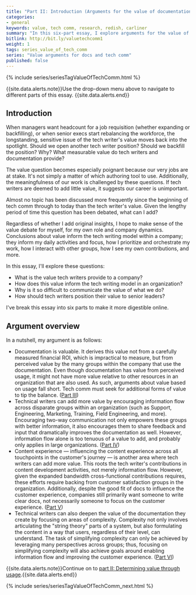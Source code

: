 ```yaml
---
title: "Part II: Introduction (Arguments for the value of documentation and tech writers)"
categories:
- general
keywords: value, tech comm, research, redish, carliner
summary: "In this six-part essay, I explore arguments for the value of documentation and tech writers in an organization. Although metrics usually fall short as a way to measure value, value can be established, in part, through usage. Technical writers can also contribute value by enabling information flow, influencing the content touchpoints along the user's journey, and by simplifying complexity in documentation."
bitlink: http://bit.ly/valuetechcomm1
weight: 1
tags: series_value_of_tech_comm
series: "Value arguments for docs and tech comm"
published: false
---
```


{% include series/seriesTagValueOfTechComm.html %}

{{site.data.alerts.note}}Use the drop-down menu above to navigate to different parts of this essay. {{site.data.alerts.end}}


## Introduction

When managers want headcount for a job requisition (whether expanding or backfilling), or when senior execs start rebalancing the workforce, the longstanding, sensitive issue of the tech writer's value moves back into the spotlight. Should we open another tech writer position? Should we backfill the position? Why? What measurable value do tech writers and documentation provide?

The value question becomes especially poignant because our very jobs are at stake. It's not simply a matter of which authoring tool to use. Additionally, the meaningfulness of our work is challenged by these questions. If tech writers are deemed to add little value, it suggests our career is unimportant.

Almost no topic has been discussed more frequently since the beginning of tech comm through to today than the tech writer's value. Given the lengthy period of time this question has been debated, what can I add?

Regardless of whether I add original insights, I hope to make sense of the value debate for myself, for my own role and company dynamics. Conclusions about value inform the tech writing model within a company; they inform my daily activities and focus, how I prioritize and orchestrate my work, how I interact with other groups, how I see my own contributions, and more.

In this essay, I'll explore these questions:

* What is the value tech writers provide to a company?
* How does this value inform the tech writing model in an organization?
* Why is it so difficult to communicate the value of what we do?
* How should tech writers position their value to senior leaders?

I've break this essay into six parts to make it more digestible online.

## Argument overview

In a nutshell, my argument is as follows:

* Documentation is valuable. It derives this value not from a carefully measured financial ROI, which is impractical to measure, but from perceived value by the many groups within the company that use the documentation. Even though documentation has value from perceived usage, it might not have more value relative to other resources in an organization that are also used. As such, arguments about value based on usage fall short. Tech comm must seek for additional forms of value to tip the balance. ([Part III](/2017/12/27/value-of-tech-comm-in-company-part3))
* Technical writers can add more value by encouraging information flow across disparate groups within an organization (such as Support, Engineering, Marketing, Training, Field Engineering, and more). Encouraging two-way communication not only empowers these groups with better information, it also encourages them to share feedback and input that dramatically improves the documentation as well. However, information flow alone is too tenuous of a value to add, and probably only applies in large organizations. ([Part IV](/2017/12/27/value-of-tech-comm-in-company-part2))
* Content experience &mdash; influencing the content experience across all touchpoints in the customer's journey &mdash; is another area where tech writers can add more value. This roots the tech writer's contributions in content development activities, not merely information flow. However, given the expanded bandwidth cross-functional contributions requires, these efforts require backing from customer satisfaction groups in the organization. Additionally, despite the good fit of docs to influence the customer experience, companies still primarily want someone to write clear docs, not necessarily someone to focus on the customer experience. ([Part V](/2017/12/27/value-of-tech-comm-in-company-part2))
* Technical writers can also deepen the value of the documentation they create by focusing on areas of complexity. Complexity not only involves articulating the "string theory" parts of a system, but also formulating the content in a way that users, regardless of their level, can understand. The task of simplifying complexity can only be achieved by leveraging many perspectives across groups; thus, focusing on simplifying complexity will also achieve goals around enabling information flow and improving the customer experience. ([Part VI](/2017/12/27/value-of-tech-comm-in-company-part2))

{{site.data.alerts.note}}Continue on to <a href="/2017/12/27/value-of-tech-comm-in-company-part2">part II: Determining value through usage</a>.{{site.data.alerts.end}}

{% include series/seriesTagValueOfTechComm_next.html %}
